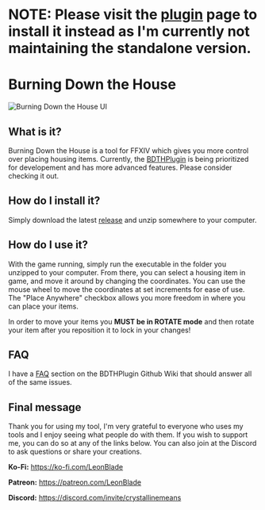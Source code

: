 # NOTE: Please visit the [plugin](https://github.com/LeonBlade/BDTHPlugin) page to install it instead as I'm currently not maintaining the standalone version.

# Burning Down the House

![Burning Down the House UI](https://i.imgur.com/9rQ9kOR.png)

## What is it?
Burning Down the House is a tool for FFXIV which gives you more control over placing housing items. Currently, the [BDTHPlugin](https://github.com/LeonBlade/BDTHPlugin) is being prioritized for developement and has more advanced features. Please consider checking it out.

## How do I install it?
Simply download the latest [release](https://github.com/LeonBlade/BurningDownTheHouse/releases/latest) and unzip somewhere to your computer.

## How do I use it?
With the game running, simply run the executable in the folder you unzipped to your computer. From there, you can select a housing item in game, and move it around by changing the coordinates. You can use the mouse wheel to move the coordinates at set increments for ease of use. The "Place Anywhere" checkbox allows you more freedom in where you can place your items.

In order to move your items you **MUST be in ROTATE mode** and then rotate your item after you reposition it to lock in your changes!

## FAQ
I have a [FAQ](https://github.com/LeonBlade/BDTHPlugin/wiki/FAQ) section on the BDTHPlugin Github Wiki that should answer all of the same issues.

## Final message
Thank you for using my tool, I'm very grateful to everyone who uses my tools and I enjoy seeing what people do with them. If you wish to support me, you can do so at any of the links below. You can also join at the Discord to ask questions or share your creations.

**Ko-Fi:** https://ko-fi.com/LeonBlade

**Patreon:** https://patreon.com/LeonBlade

**Discord:** https://discord.com/invite/crystallinemeans
